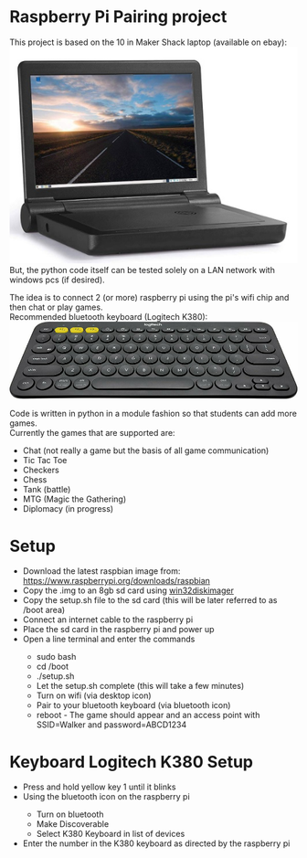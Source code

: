 <h1>Raspberry Pi Pairing project</h1>
This project is based on the 10 in Maker Shack laptop (available on ebay): <img src="images/makerShack.jpg"><br>
But, the python code itself can be tested solely on a LAN network with windows pcs (if desired).<p>
The idea is to connect 2 (or more) raspberry pi using the pi's wifi chip and then chat or play games.
<br>Recommended bluetooth keyboard (Logitech K380):<br>
<img src="images/k380.jpg">
<p>
Code is written in python in a module fashion so that students can add more games.<br>
Currently the games that are supported are:
<ul>
  <li>Chat (not really a game but the basis of all game communication)</li>
  <li>Tic Tac Toe</li>
  <li>Checkers</li>
  <li>Chess</li>
  <li>Tank (battle)</li>
  <li>MTG (Magic the Gathering)</li>
  <li>Diplomacy (in progress)</li>
</ul>
<h1>Setup</h1>
<ul>
  <li>Download the latest raspbian image from: <a href="https://www.raspberrypi.org/downloads/raspbian">https://www.raspberrypi.org/downloads/raspbian</a></li>
  <li>Copy the .img to an 8gb sd card using <a href="https://www.sourceforge.net/projects/win32diskimager">win32diskimager</a></li>
  <li>Copy the setup.sh file to the sd card (this will be later referred to as /boot area)</li>
  <li>Connect an internet cable to the raspberry pi</li>
  <li>Place the sd card in the raspberry pi and power up</li>
  <li>Open a line terminal and enter the commands</li>
  <ul>
     <li>sudo bash</li>
     <li>cd /boot</li>
     <li>./setup.sh</li>
     <li>Let the setup.sh complete (this will take a few minutes)</li>
     <li>Turn on wifi (via desktop icon)</li>
     <li>Pair to your bluetooth keyboard (via bluetooth icon)</li>
     <li>reboot - The game should appear and an access point with SSID=Walker and password=ABCD1234</li>
  </ul>
</ul>

<h1>Keyboard Logitech K380 Setup</h1>
<ul>
   <li>Press and hold yellow key 1 until it blinks</li>
   <li>Using the bluetooth icon on the raspberry pi</li>
     <ul>
       <li>Turn on bluetooth</li>
       <li>Make Discoverable</li>
       <li>Select K380 Keyboard in list of devices</li>
     </ul>
     <li>Enter the number in the K380 keyboard as directed by the raspberry pi</li>
</ul>